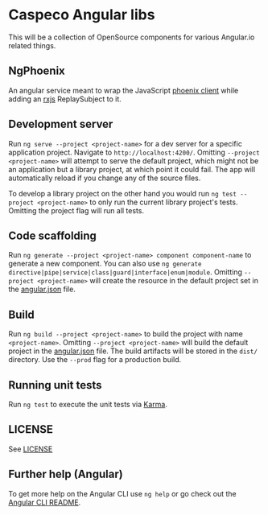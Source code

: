 # Caspeco Angular libs

This will be a collection of OpenSource components for various Angular.io related things.  

## NgPhoenix

An angular service meant to wrap the JavaScript [phoenix client](https://github.com/phoenixframework/phoenix/blob/master/assets/js/phoenix.js) while adding an [rxjs](https://github.com/ReactiveX/rxjs) ReplaySubject to it.

## Development server

Run `ng serve --project <project-name>` for a dev server for a specific application project. Navigate to `http://localhost:4200/`. Omitting `--project <project-name>` will attempt to serve the default project, which might not be an application but a library project, at which point it could fail. The app will automatically reload if you change any of the source files.

To develop a library project on the other hand you would run `ng test --project <project-name>` to only run the current library project's tests. Omitting the project flag will run all tests.

## Code scaffolding

Run `ng generate --project <project-name> component component-name` to generate a new component. You can also use `ng generate directive|pipe|service|class|guard|interface|enum|module`. Omitting `--project <project-name>` will create the resource in the default project set in the [angular.json](angular.json) file.

## Build

Run `ng build --project <project-name>` to build the project with name `<project-name>`. Omitting `--project <project-name>` will build the default project in the [angular.json](angular.json) file. The build artifacts will be stored in the `dist/` directory. Use the `--prod` flag for a production build.

## Running unit tests

Run `ng test` to execute the unit tests via [Karma](https://karma-runner.github.io).

## LICENSE

See [LICENSE](LICENSE)

## Further help (Angular)

To get more help on the Angular CLI use `ng help` or go check out the [Angular CLI README](https://github.com/angular/angular-cli/blob/master/README.md).
